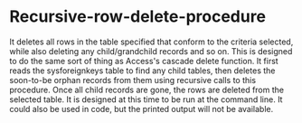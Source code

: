 # Recursive-row-delete-procedure

It deletes all rows in the table specified that conform to the criteria selected, while also deleting any child/grandchild records and so on. This is designed to do the same sort of thing as Access's cascade delete function. 
It first reads the sysforeignkeys table to find any child tables, then deletes the soon-to-be orphan records from them using recursive calls to this procedure. 
Once all child records are gone, the rows are deleted from the selected table. It is designed at this time to be run at the command line. It could also be used in code, but the printed output will not be available.

